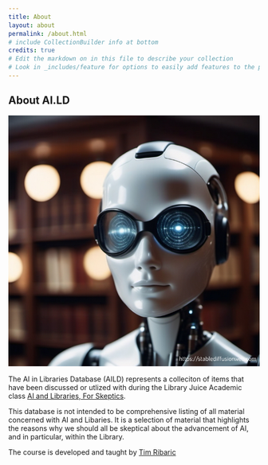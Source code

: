 ```yaml
---
title: About
layout: about
permalink: /about.html
# include CollectionBuilder info at bottom
credits: true
# Edit the markdown on in this file to describe your collection
# Look in _includes/feature for options to easily add features to the page
---
```



## About AI.LD

![Splash Image](objects/splash.png)

The AI in Libraries Database (AILD) represents a colleciton of items that have been discussed or utlized with during the Library Juice Academic class [AI and Libraries, For Skeptics](https://libraryjuiceacademy.com/shop/course/331-ai-and-libraries-for-skeptics/).

This database is not intended to be comprehensive listing of all material concerned with AI and Libaries. It is a selection of material that highlights the reasons why we should all be skeptical about the advancement of AI, and in particular, within the Library.

The course is developed and taught by [Tim Ribaric](http://elibtronic.ca) 

<!-- This demo collection features items from the University of Idaho Library's [Digital Collections](https://www.lib.uidaho.edu/digital/), and is build using [CollectionBuilder-CSV](https://github.com/CollectionBuilder/collectionbuilder-csv).

CollectionBuilder-CSV is a "Stand Alone" template for creating digital collection and exhibit websites using Jekyll, given:

- a CSV of collection metadata
- a folder of images, PDFs, audio, or video files

Driven by your collection metadata, the template generates engaging visualizations to browse and explore your objects.
The resulting static site can be hosted on any basic web server.

[CollectionBuilder](https://github.com/CollectionBuilder/) is an set of open source tools for creating digital collection and exhibit websites that are driven by metadata and powered by modern static web technology.
See [CB Docs](https://collectionbuilder.github.io/cb-docs/) for detailed information. -->


<!-- IMPORTANT!!! DELETE this comment and the include below when you are finished editing this page for your collection. The include below introduces about page features. They will show up on your collection's about page until you delete it. -->

